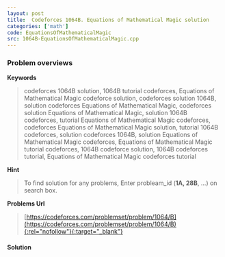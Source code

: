 ```yaml
---
layout: post
title:  Codeforces 1064B. Equations of Mathematical Magic solution
categories: ['math']
code: EquationsOfMathematicalMagic
src: 1064B-EquationsOfMathematicalMagic.cpp
---
```

### **Problem overviews**

**Keywords**
> codeforces 1064B solution, 1064B tutorial codeforces, Equations of Mathematical Magic codeforce solution, codeforces solution 1064B, solution codeforces Equations of Mathematical Magic, codeforces solution Equations of Mathematical Magic, solution 1064B codeforces, tutorial Equations of Mathematical Magic codeforces, codeforces Equations of Mathematical Magic solution, tutorial 1064B codeforces, solution codeforces 1064B, solution Equations of Mathematical Magic codeforces, Equations of Mathematical Magic tutorial codeforces, 1064B codeforce solution, 1064B codeforces tutorial, Equations of Mathematical Magic codeforces tutorial

**Hint**
> To find solution for any problems, Enter probleam_id (**1A, 28B**, ...) on search box. 

**Problems Url**
> [https://codeforces.com/problemset/problem/1064/B](https://codeforces.com/problemset/problem/1064/B){:rel="nofollow"}{:target="_blank"}

#### **Solution**



